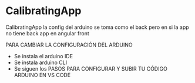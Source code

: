 # CalibratingApp
CalibratingApp
la config del arduino se toma como el back pero en si la app no tiene back
app en angular front 

PARA CAMBIAR LA CONFIGURACIÓN DEL ARDUINO
- Se instala el arduino IDE
- Se instala arduino CLI
- Se siguen los PASOS PARA CONFIGURAR Y SUBIR TU CÓDIGO ARDUINO EN VS CODE